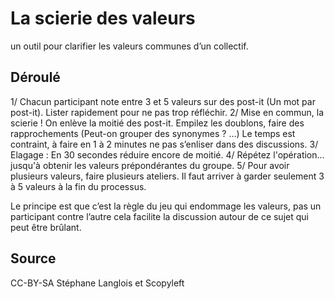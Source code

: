 <!--

---
title: La scierie des valeurs
description: un outil pour clarifier les valeurs communes d’un collectif
image_url: 
licence: CC-BY-SA
---

-->

# La scierie des valeurs

un outil pour clarifier les valeurs communes d’un collectif.

## Déroulé

1/ Chacun participant note entre 3 et 5 valeurs sur des post-it (Un mot par post-it). Lister rapidement pour ne pas trop réfléchir.
2/ Mise en commun, la scierie ! On enlève la moitié des post-it. Empilez les doublons, faire des rapprochements (Peut-on grouper des synonymes ? …) Le temps est contraint, à faire en 1 à 2 minutes ne pas s’enliser dans des discussions.
3/ Elagage : En 30 secondes réduire encore de moitié.
4/ Répétez l'opération... jusqu'à obtenir les valeurs prépondérantes du groupe. 
5/ Pour avoir plusieurs valeurs, faire plusieurs ateliers.
Il faut arriver à garder seulement 3 à 5 valeurs à la fin du processus.

Le principe est que c’est la règle du jeu qui endommage les valeurs, pas un participant contre l’autre cela facilite la discussion autour de ce sujet qui peut être brûlant.


## Source

CC-BY-SA Stéphane Langlois et Scopyleft
